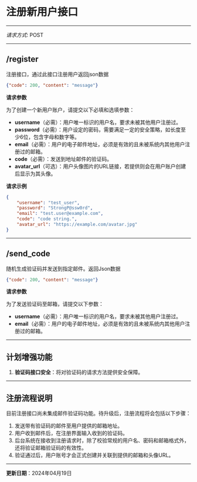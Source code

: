 # 注册新用户接口

---

*请求方式*: POST

---

## /register

注册接口，通过此接口注册用户返回json数据

```json
{"code": 200, "content": "message"}
```

**请求参数**

为了创建一个新用户账户，请提交以下必填和选填参数：

- **username**（必需）：用户唯一标识的用户名，要求未被其他用户注册过。
- **password**（必需）：用户设定的密码，需要满足一定的安全策略，如长度至少6位，包含字母和数字等。
- **email**（必需）：用户的电子邮件地址，必须是有效的且未被系统内其他用户注册过的邮箱。
- **code**（必需）：发送到地址邮件的验证码。
- **avatar_url**（可选）：用户头像图片的URL链接，若提供则会在用户账户创建后显示为其头像。

**请求示例**

```json
{
    "username": "test_user",
    "password": "StrongP@ssw0rd",
    "email": "test.user@example.com",
    "code": "code string.",
    "avatar_url": "https://example.com/avatar.jpg"
}
```

---

## /send_code

随机生成验证码并发送到指定邮件。返回Json数据

```json
{"code": 200, "content": "message"}
```

**请求参数**

为了发送验证码至邮箱，请提交以下参数：

- **username**（必需）：用户唯一标识的用户名，要求未被其他用户注册过。
- **email**（必需）：用户的电子邮件地址，必须是有效的且未被系统内其他用户注册过的邮箱。

---

## 计划增强功能

1. **验证码接口安全**：将对验证码的请求方法提供安全保障。

---

## 注册流程说明

目前注册接口尚未集成邮件验证码功能。待升级后，注册流程将会包括以下步骤：

1. 发送带有验证码的邮件至用户提供的邮箱地址。
2. 用户收到邮件后，在注册界面输入收到的验证码。
3. 后台系统在接收到注册请求时，除了校验常规的用户名、密码和邮箱格式外，还将验证邮箱验证码的有效性。
4. 验证通过后，用户账号才会正式创建并关联到提供的邮箱和头像URL。

---

**更新日期**：2024年04月19日
